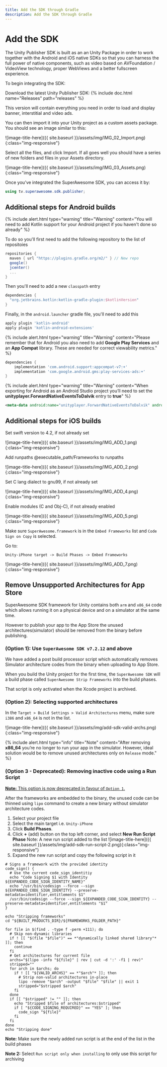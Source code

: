 ```yaml
---
title: Add the SDK through Gradle
description: Add the SDK through Gradle
---
```


# Add the SDK

The Unity Publisher SDK is built as an an Unity Package in order to work together with the Android and iOS native SDKs so that you can harness the full power of native components, such as video based on AVFoundation / VideoView technology, proper WebViews and a better fullscreen experience.

To begin integrating the SDK:

Download the latest Unity Publisher SDK: {% include doc.html name="Releases" path="releases" %}

This version will contain everything you need in order to load and display banner, interstitial and video ads.

You can then import it into your Unity project as a custom assets package. You should see an image similar to this:

![image-title-here]({{ site.baseurl }}/assets/img/IMG_02_Import.png){:class="img-responsive"}

Select all the files, and click Import. If all goes well you should have a series of new folders and files in your Assets directory.

![image-title-here]({{ site.baseurl }}/assets/img/IMG_03_Assets.png){:class="img-responsive"}

Once you’ve integrated the SuperAwesome SDK, you can access it by:

```c#
using tv.superawesome.sdk.publisher;
```
## Additional steps for Android builds

{% include alert.html type="warning" title="Warning" content="You will need to add Kotlin support for your Android project if you haven't done so already" %}

To do so you'll first need to add the following repository to the list of repositoies

```gradle
repositories {
  maven { url "https://plugins.gradle.org/m2/" } // New repo
  google()
  jcenter()
  ...
}
```

Then you'll need to add a new `classpath` entry

```gradle
dependencies {
  "org.jetbrains.kotlin:kotlin-gradle-plugin:$kotlinVersion"
}
```

Finally, in the `android.launcher` gradle file, you'll need to add this

```gradle
apply plugin 'kotlin-android'
apply plugin 'kotlin-android-extensions'
```

{% include alert.html type="warning" title="Warning" content="Please remember that for Android you also need to add <strong>Google Play Services</strong> and an <strong>App Compat</strong> library. These are needed for correct viewability metrics." %}

```gradle
dependencies {
    implementation 'com.android.support:appcompat-v7:+'
    implementation 'com.google.android.gms:play-services-ads:+'
}
```

{% include alert.html type="warning" title="Warning" content="When exporting for Android as an Android Studio project you’ll need to set the <strong>unityplayer.ForwardNativeEventsToDalvik</strong> entry to <strong>true</strong>" %}

```xml
<meta-data android:name="unityplayer.ForwardNativeEventsToDalvik" android:value="true" />
```

## Additional steps for iOS builds

Set swift version to 4.2, if not already set

![image-title-here]({{ site.baseurl }}/assets/img/IMG_ADD_1.png){:class="img-responsive"}

Add runpaths @executable_path/Frameworks to runpaths

![image-title-here]({{ site.baseurl }}/assets/img/IMG_ADD_2.png){:class="img-responsive"}

Set C lang dialect to gnu99, if not already set

![image-title-here]({{ site.baseurl }}/assets/img/IMG_ADD_4.png){:class="img-responsive"}

Enable modules (C and Obj-C), if not already enabled

![image-title-here]({{ site.baseurl }}/assets/img/IMG_ADD_5.png){:class="img-responsive"}

Make sure `SuperAwesome.framework` is in the `Embed Frameworks` list and `Code Sign on Copy` is selected.

Go to:

`Unity-iPhone target -> Build Phases -> Embed Frameworks`

![image-title-here]({{ site.baseurl }}/assets/img/IMG_ADD_7.png){:class="img-responsive"}

## Remove Unsupported Architectures for App Store

SuperAwesome SDK framework for Unity contains both `arm` and `x86_64` code which allows running it on a physical device and on a simulator at the same time.

However to publish your app to the App Store the unused architectures(simulator) should be removed from the binary before publishing.

### (Option 1): Use `SuperAwesome SDK v7.2.12` and above

We have added a post build processor script which automatically removes Simulator architecture codes from the binary when uploading to App Store.

When you build the Unity project for the first time, the `SuperAwesome SDK` will a build phase called `SuperAwesome Strip Frameworks` into the build phases.

That script is only activated when the Xcode project is archived.


### (Option 2): Selecting supported architectures

In the `Target > Build Settings > Valid Architectures` menu, make sure `i386` and `x86_64` is not in the list.

![image-title-here]({{ site.baseurl }}/assets/img/add-sdk-valid-archs.png){:class="img-responsive"}


{% include alert.html type="info" title="Note" content="After removing <strong>x86_64</strong> you’re no longer to run your app in the simulator. However, ideal solution would be to remove unused architectures only on `Release` mode." %}

### (Option 3 - Deprecated): Removing inactive code using a Run Script

<u><strong>Note:</strong> This option is now deprecated in favour of `Option 1`.</u>

After the frameworks are embedded to the binary, the unused code can be thinned using `lipo` command to create a new binary without simulator architecture codes.

1. Select your project file
2. Select the main target i.e. `Unity-iPhone`
3. Click <strong>Build Phases</strong>.
4. Click <strong>+</strong> (add) button on the top left corner, and select <strong>New Run Script Phase</strong>
    Note: A new run script added to the list
![image-title-here]({{ site.baseurl }}/assets/img/add-sdk-run-script-2.png){:class="img-responsive"}
5. Expand the new run script and copy the following script in it

```shell
# Signs a framework with the provided identity
code_sign() {
  # Use the current code_sign_identitiy
  echo "Code Signing $1 with Identity ${EXPANDED_CODE_SIGN_IDENTITY_NAME}"
  echo "/usr/bin/codesign --force --sign ${EXPANDED_CODE_SIGN_IDENTITY} --preserve-metadata=identifier,entitlements $1"
  /usr/bin/codesign --force --sign ${EXPANDED_CODE_SIGN_IDENTITY} --preserve-metadata=identifier,entitlements "$1"
}

echo "Stripping frameworks"
cd "${BUILT_PRODUCTS_DIR}/${FRAMEWORKS_FOLDER_PATH}"

for file in $(find . -type f -perm +111); do
  # Skip non-dynamic libraries
  if ! [[ "$(file "$file")" == *"dynamically linked shared library"* ]]; then
    continue
  fi
  # Get architectures for current file
  archs="$(lipo -info "${file}" | rev | cut -d ':' -f1 | rev)"
  stripped=""
  for arch in $archs; do
    if ! [[ "${VALID_ARCHS}" == *"$arch"* ]]; then
      # Strip non-valid architectures in-place
      lipo -remove "$arch" -output "$file" "$file" || exit 1
      stripped="$stripped $arch"
    fi
  done
  if [[ "$stripped" != "" ]]; then
    echo "Stripped $file of architectures:$stripped"
    if [ "${CODE_SIGNING_REQUIRED}" == "YES" ]; then
      code_sign "${file}"
    fi
  fi
done
echo "Stripping done"

```

<strong>Note:</strong> Make sure the newly added run script is at the end of the list in the build phases

<strong>Note 2:</strong> Select `Run script only when installing` to only use this script for archiving 
